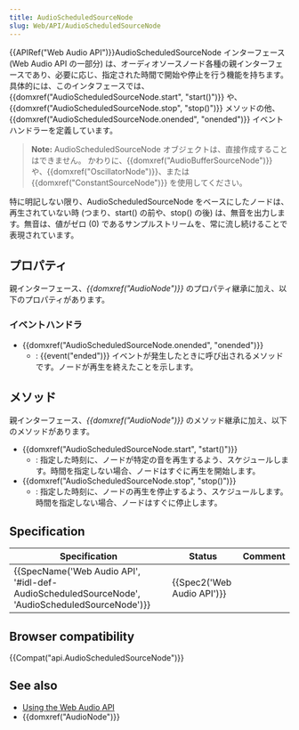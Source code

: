 ```yaml
---
title: AudioScheduledSourceNode
slug: Web/API/AudioScheduledSourceNode
---
```


{{APIRef("Web Audio API")}}AudioScheduledSourceNode インターフェース (Web Audio API の一部分) は、オーディオソースノード各種の親インターフェースであり、必要に応じ、指定された時間で開始や停止を行う機能を持ちます。具体的には、このインタフェースでは、{{domxref("AudioScheduledSourceNode.start", "start()")}} や、{{domxref("AudioScheduledSourceNode.stop", "stop()")}} メソッドの他、{{domxref("AudioScheduledSourceNode.onended", "onended")}} イベントハンドラーを定義しています。

> **Note:** AudioScheduledSourceNode オブジェクトは、直接作成することはできません。
> かわりに、{{domxref("AudioBufferSourceNode")}} や、{{domxref("OscillatorNode")}}、または {{domxref("ConstantSourceNode")}} を使用してください。

特に明記しない限り、AudioScheduledSourceNode をベースにしたノードは、再生されていない時 (つまり、start() の前や、stop() の後) は、無音を出力します。無音は、値がゼロ (0) であるサンプルストリームを、常に流し続けることで表現されています。

## プロパティ

親インターフェース、_{{domxref("AudioNode")}}_ のプロパティ継承に加え、以下のプロパティがあります。

### イベントハンドラ

- {{domxref("AudioScheduledSourceNode.onended", "onended")}}
  - : {{event("ended")}} イベントが発生したときに呼び出されるメソッドです。ノードが再生を終えたことを示します。

## メソッド

親インターフェース、_{{domxref("AudioNode")}}_ のメソッド継承に加え、以下のメソッドがあります。

- {{domxref("AudioScheduledSourceNode.start", "start()")}}
  - : 指定した時刻に、ノードが特定の音を再生するよう、スケジュールします。時間を指定しない場合、ノードはすぐに再生を開始します。
- {{domxref("AudioScheduledSourceNode.stop", "stop()")}}
  - : 指定した時刻に、ノードの再生を停止するよう、スケジュールします。時間を指定しない場合、ノードはすぐに停止します。

## Specification

| Specification                                                                                                                | Status                               | Comment |
| ---------------------------------------------------------------------------------------------------------------------------- | ------------------------------------ | ------- |
| {{SpecName('Web Audio API', '#idl-def-AudioScheduledSourceNode', 'AudioScheduledSourceNode')}} | {{Spec2('Web Audio API')}} |         |

## Browser compatibility

{{Compat("api.AudioScheduledSourceNode")}}

## See also

- [Using the Web Audio API](/ja/docs/Web/API/Web_Audio_API/Using_Web_Audio_API)
- {{domxref("AudioNode")}}
